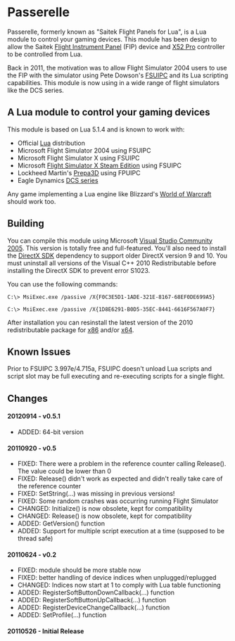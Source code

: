 Passerelle
==========

Passerelle, formerly known as "Saitek Flight Panels for Lua", is a Lua module to
control your gaming devices. This module has been design to allow the Saitek [Flight
Instrument Panel](http://www.saitek.com/uk/prod/fip.html) (FIP) device and [X52 Pro](http://www.saitek.com/uk/prod/x52pro.html)
controller to be controlled from Lua.

Back in 2011, the motivation was to allow Flight Simulator 2004 users to use the
FIP with the simulator using Pete Dowson's [FSUIPC](http://www.schiratti.com/dowson.html) and its Lua scripting
capabilities. This module is now using in a wide range of flight simulators like
the DCS series.


A Lua module to control your gaming devices
-------------------------------------------

This module is based on Lua 5.1.4 and is known to work with:

- Official [Lua](http://www.lua.org) distribution
- Microsoft Flight Simulator 2004 using FSUIPC
- Microsoft Flight Simulator X using FSUIPC
- Microsoft [Flight Simulator X Steam Edition](http://store.steampowered.com/app/314160/) using FSUIPC
- Lockheed Martin's [Prepa3D](http://www.prepar3d.com) using FPUIPC
- Eagle Dynamics [DCS series](http://www.digitalcombatsimulator.com/en/index.php)

Any game implementing a Lua engine like Blizzard's [World of Warcraft](http://eu.battle.net/wow/en/)
should work too.


Building
--------

You can compile this module using Microsoft [Visual Studio Community 2005](https://www.microsoft.com/en-US/download/details.aspx?id=48146).
This version is totally free and full-featured. You'll also need to install the
[DirectX SDK](https://www.microsoft.com/en-us/download/details.aspx?id=6812)
dependency to support older DirectX version 9 and 10. You must uninstall all
versions of the Visual C++ 2010 Redistributable before installing the DirectX SDK
to prevent error S1023.

You can use the following commands:

```
C:\> MsiExec.exe /passive /X{F0C3E5D1-1ADE-321E-8167-68EF0DE699A5}

C:\> MsiExec.exe /passive /X{1D8E6291-B0D5-35EC-8441-6616F567A0F7}
```

After installation you can resinstall the latest version of the 2010
redistributable package for [x86](https://www.microsoft.com/en-US/download/details.aspx?id=8328)
and/or [x64](https://www.microsoft.com/en-US/download/details.aspx?id=13523).


Known Issues
------------

Prior to FSUIPC 3.997e/4.715a, FSUIPC doesn't unload Lua scripts and script
slot may be full executing and re-executing scripts for a single flight.


Changes
-------

#### 20120914 - v0.5.1

- ADDED: 64-bit version

#### 20110920 - v0.5

- FIXED: There were a problem in the reference counter calling Release(). The value could be lower than 0
- FIXED: Release() didn't work as expected and didn't really take care of the reference counter
- FIXED: SetString(...) was missing in previous versions!
- FIXED: Some random crashes was occurring running Flight Simulator
- CHANGED: Initialize() is now obsolete, kept for compatibility
- CHANGED: Release() is now obsolete, kept for compatibility
- ADDED: GetVersion() function
- ADDED: Support for multiple script execution at a time (supposed to be thread safe)

#### 20110624 - v0.2

- FIXED: module should be more stable now
- FIXED: better handling of device indices when unplugged/replugged
- CHANGED: Indices now start at 1 to comply with Lua table functioning
- ADDED: RegisterSoftButtonDownCallback(...) function
- ADDED: RegisterSoftButtonUpCallback(...) function
- ADDED: RegisterDeviceChangeCallback(...) function
- ADDED: SetProfile(...) function

#### 20110526 - Initial Release
